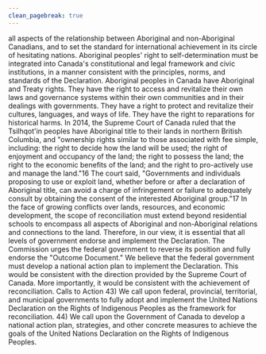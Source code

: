 ```yaml
---
clean_pagebreak: true
---
```


all aspects of the relationship between Aboriginal and non-Aboriginal Canadians, and to set the standard for international achievement in its circle of hesitating nations.
Aboriginal peoples' right to self-determination must be integrated into Canada's constitutional and legal framework and civic institutions, in a manner consistent with the principles, norms, and standards of the Declaration. Aboriginal peoples in Canada have Aboriginal and Treaty rights. They have the right to access and revitalize their own laws and governance systems within their own communities and in their dealings with governments. They have a right to protect and revitalize their cultures, languages, and ways of life. They have the right to reparations for historical harms.
In 2014, the Supreme Court of Canada ruled that the Tsilhqot'in peoples have Aboriginal title to their lands in northern British Columbia, and "ownership rights similar to those associated with fee simple, including: the right to decide how the land will be used; the right of enjoyment and occupancy of the land; the right to possess the land; the right to the economic benefits of the land; and the right to pro-actively use and manage the land."16 The court said, "Governments and individuals proposing to use or exploit land, whether before or after a declaration of Aboriginal title, can avoid a charge of infringement or failure to adequately consult by obtaining the consent of the interested Aboriginal group."17
In the face of growing conflicts over lands, resources, and economic development, the scope of reconciliation must extend beyond residential schools to encompass all aspects of Aboriginal and non-Aboriginal relations and connections to the land. Therefore, in our view, it is essential that all levels of government endorse and implement the Declaration. The Commission urges the federal government to reverse its position and fully endorse the "Outcome Document." We believe that the federal government must develop a national action plan to implement the Declaration. This would be consistent with the direction provided by the Supreme Court of Canada. More importantly, it would be consistent with the achievement of reconciliation.
Calls to Action
43) We call upon federal, provincial, territorial, and municipal governments to fully adopt and implement the United Nations Declaration on the Rights of Indigenous Peoples as the framework for reconciliation.
44) We call upon the Government of Canada to develop a national action plan, strategies, and other concrete measures to achieve the goals of the United Nations Declaration on the Rights of Indigenous Peoples.
